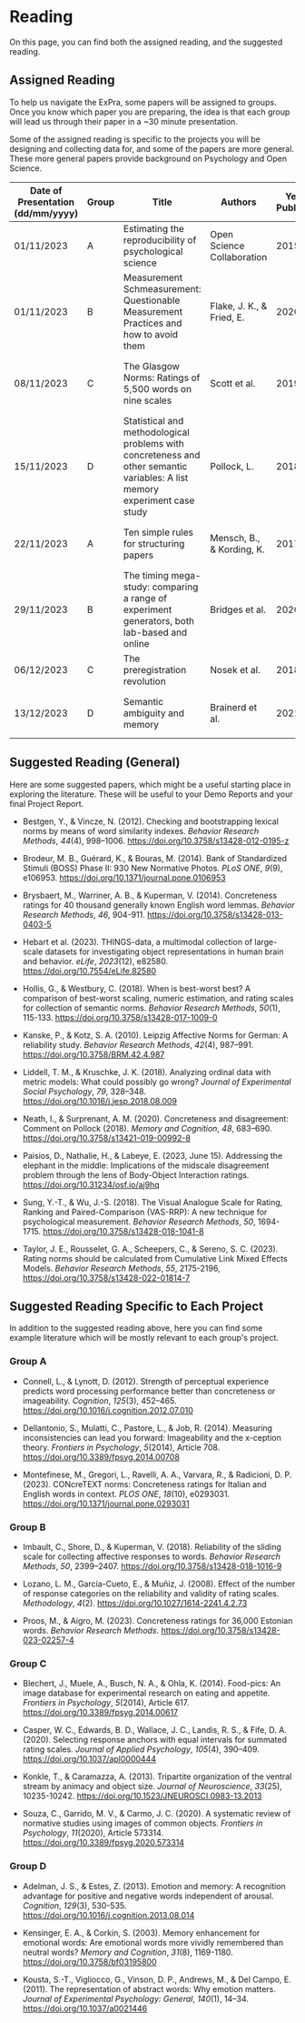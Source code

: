 # Reading

On this page, you can find both the assigned reading, and the suggested reading.

## Assigned Reading

To help us navigate the ExPra, some papers will be assigned to groups. Once you know which paper you are preparing, the idea is that each group will lead us through their paper in a ~30 minute presentation.

Some of the assigned reading is specific to the projects you will be designing and collecting data for, and some of the papers are more general. These more general papers provide background on Psychology and Open Science.

| Date of Presentation (dd/mm/yyyy) | Group | Title | Authors | Year of Publication | Link |
|-----------------------------------| ----- |-------| ------- | ------------------- | ---- |
| 01/11/2023 | A | Estimating the reproducibility of psychological science | Open Science Collaboration | 2015 | [*Science*, *349*(6251)](https://doi.org/10.1126/science.aac4716) |
| 01/11/2023 | B | Measurement Schmeasurement: Questionable Measurement Practices and how to avoid them  | Flake, J. K., & Fried, E. | 2020 | [*Advances in Methods and Practices in Psychological Science*, *3*(4), 456-465](https://doi.org/10.1177/2515245920952393) |
| 08/11/2023 | C | The Glasgow Norms: Ratings of 5,500 words on nine scales | Scott et al. | 2019 | [*Behavior Research Methods*, *51*(3), 1258–1270](https://doi.org/10.3758/s13428-018-1099-3) |
| 15/11/2023 | D | Statistical and methodological problems with concreteness and other semantic variables: A list memory experiment case study | Pollock, L. | 2018 | [*Behavior Research Methods*, *50*(3), 1198–1216](https://doi.org/10.3758/s13428-017-0938-y) |
| 22/11/2023 | A | Ten simple rules for structuring papers | Mensch, B., & Kording, K. | 2017 | [*PLOS Computational Biology* *13*(9): e1005619](https://doi.org/10.1371/journal.pcbi.1005619) |
| 29/11/2023 | B | The timing mega-study: comparing a range of experiment generators, both lab-based and online | Bridges et al. | 2020 | [*PeerJ*, 8:e9414](http://doi.org/10.7717/peerj.9414) |
| 06/12/2023 | C | The preregistration revolution | Nosek et al. | 2018 | [*PNAS*, *115*(11), 2600-2606](https://doi.org/10.1073/pnas.1708274114) |
| 13/12/2023 | D | Semantic ambiguity and memory | Brainerd et al. | 2021 | [*Journal of Memory and Language*, *121*, 104286](https://doi.org/10.1016/j.jml.2021.104286) |

## Suggested Reading (General)

Here are some suggested papers, which might be a useful starting place in exploring the literature. These will be useful to your Demo Reports and your final Project Report.

* Bestgen, Y., & Vincze, N. (2012). Checking and bootstrapping lexical norms by means of word similarity indexes. *Behavior Research Methods*, *44*(4), 998–1006. https://doi.org/10.3758/s13428-012-0195-z

* Brodeur, M. B., Guérard, K., & Bouras, M. (2014). Bank of Standardized Stimuli (BOSS) Phase II: 930 New Normative Photos. *PLoS ONE*, *9*(9), e106953. https://doi.org/10.1371/journal.pone.0106953

* Brysbaert, M., Warriner, A. B., & Kuperman, V. (2014). Concreteness ratings for 40 thousand generally known English word lemmas. *Behavior Research Methods*, *46*, 904-911. https://doi.org/10.3758/s13428-013-0403-5

* Hebart et al. (2023). THINGS-data, a multimodal collection of large-scale datasets for investigating object representations in human brain and behavior. *eLife*, *2023*(12), e82580. https://doi.org/10.7554/eLife.82580

* Hollis, G., & Westbury, C. (2018). When is best-worst best? A comparison of best-worst scaling, numeric estimation, and rating scales for collection of semantic norms. *Behavior Research Methods*, *50*(1), 115-133. https://doi.org/10.3758/s13428-017-1009-0

* Kanske, P., & Kotz, S. A. (2010). Leipzig Affective Norms for German: A reliability study. *Behavior Research Methods*, *42*(4), 987–991. https://doi.org/10.3758/BRM.42.4.987

* Liddell, T. M., & Kruschke, J. K. (2018). Analyzing ordinal data with metric models: What could possibly go wrong? *Journal of Experimental Social Psychology*, *79*, 328–348. https://doi.org/10.1016/j.jesp.2018.08.009

* Neath, I., & Surprenant, A. M. (2020). Concreteness and disagreement: Comment on Pollock (2018). *Memory and Cognition*, *48*, 683–690. https://doi.org/10.3758/s13421-019-00992-8

* Paisios, D., Nathalie, H., & Labeye, E. (2023, June 15). Addressing the elephant in the middle: Implications of the midscale disagreement problem through the lens of Body-Object Interaction ratings. https://doi.org/10.31234/osf.io/aj9hq

* Sung, Y.-T., & Wu, J.-S. (2018). The Visual Analogue Scale for Rating, Ranking and Paired-Comparison (VAS-RRP): A new technique for psychological measurement. *Behavior Research Methods*, *50*, 1694-1715. https://doi.org/10.3758/s13428-018-1041-8

* Taylor, J. E., Rousselet, G. A., Scheepers, C., & Sereno, S. C. (2023). Rating norms should be calculated from Cumulative Link Mixed Effects Models. *Behavior Research Methods*, *55*, 2175-2196, https://doi.org/10.3758/s13428-022-01814-7

## Suggested Reading Specific to Each Project

In addition to the suggested reading above, here you can find some example literature which will be mostly relevant to each group's project.

### Group A

* Connell, L., & Lynott, D. (2012). Strength of perceptual experience predicts word processing performance better than concreteness or imageability. *Cognition*, *125*(3), 452–465. https://doi.org/10.1016/j.cognition.2012.07.010

* Dellantonio, S., Mulatti, C., Pastore, L., & Job, R. (2014). Measuring inconsistencies can lead you forward: Imageability and the x-ception theory. *Frontiers in Psychology*, *5*(2014), Article 708. https://doi.org/10.3389/fpsyg.2014.00708

* Montefinese,  M., Gregori, L., Ravelli, A. A., Varvara, R., & Radicioni, D. P. (2023). CONcreTEXT norms: Concreteness ratings for Italian and English words in context. *PLOS ONE*, *18*(10), e0293031. https://doi.org/10.1371/journal.pone.0293031

### Group B

* Imbault, C., Shore, D., & Kuperman, V. (2018). Reliability of the sliding scale for collecting affective responses to words. *Behavior Research Methods*, *50*, 2399–2407. https://doi.org/10.3758/s13428-018-1016-9

* Lozano, L. M., García-Cueto, E., & Muñiz, J. (2008). Effect of the number of response categories on the reliability and validity of rating scales. *Methodology*, *4*(2). https://doi.org/10.1027/1614-2241.4.2.73

* Proos, M., & Aigro, M. (2023). Concreteness ratings for 36,000 Estonian words. *Behavior Research Methods*. https://doi.org/10.3758/s13428-023-02257-4

### Group C

* Blechert, J., Muele, A., Busch, N. A., & Ohla, K. (2014). Food-pics: An image database for experimental research on eating and appetite. *Frontiers in Psychology*, *5*(2014), Article 617. https://doi.org/10.3389/fpsyg.2014.00617

* Casper, W. C., Edwards, B. D., Wallace, J. C., Landis, R. S., & Fife, D. A. (2020). Selecting response anchors with equal intervals for summated rating scales. *Journal of Applied Psychology*, *105*(4), 390–409. https://doi.org/10.1037/apl0000444

* Konkle, T., & Caramazza, A. (2013). Tripartite organization of the ventral stream by animacy and object size. *Journal of Neuroscience*, *33*(25), 10235-10242. https://doi.org/10.1523/JNEUROSCI.0983-13.2013

* Souza, C., Garrido, M. V., & Carmo, J. C. (2020). A systematic review of normative studies using images of common objects. *Frontiers in Psychology*, *11*(2020), Article 573314. https://doi.org/10.3389/fpsyg.2020.573314

### Group D

* Adelman, J. S., & Estes, Z. (2013). Emotion and memory: A recognition advantage for positive and negative words independent of arousal. *Cognition*, *129*(3), 530-535. https://doi.org/10.1016/j.cognition.2013.08.014

* Kensinger, E. A., & Corkin, S. (2003). Memory enhancement for emotional words: Are emotional words more vividly remembered than neutral words? *Memory and Cognition*, *31*(8), 1169-1180. https://doi.org/10.3758/bf03195800

* Kousta, S.-T., Vigliocco, G., Vinson, D. P., Andrews, M., & Del Campo, E. (2011). The representation of abstract words: Why emotion matters. *Journal of Experimental Psychology: General*, *140*(1), 14–34. https://doi.org/10.1037/a0021446
